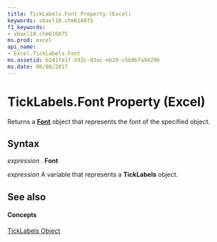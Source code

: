 ```yaml
---
title: TickLabels.Font Property (Excel)
keywords: vbaxl10.chm616075
f1_keywords:
- vbaxl10.chm616075
ms.prod: excel
api_name:
- Excel.TickLabels.Font
ms.assetid: b241fa1f-592c-83ac-eb20-c5b0b7a94296
ms.date: 06/08/2017
---
```



# TickLabels.Font Property (Excel)

Returns a  **[Font](Excel.Font(objec).md)** object that represents the font of the specified object.


## Syntax

 _expression_ . **Font**

 _expression_ A variable that represents a **TickLabels** object.


## See also


#### Concepts


[TickLabels Object](Excel.TickLabels(objec).md)

